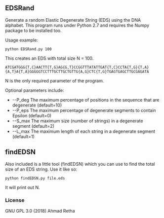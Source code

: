 ## EDSRand

Generate a random Elastic Degenerate String (EDS) using the DNA alphabet. This
program runs under Python 2.7 and requires the Numpy package to be installed too.

Usage example:

`python EDSRand.py 100`

This creates an EDS with total size N = 100.

`ATCGATGGG{T,C}AACTT{T,G}AG{G,T}CCGGTTTATATTGAT{T,C}CCTA{T,G}{T,A}{A,T}A{T,A}GGGGGTCCTTTGCTTGCTGTTG{A,G}CTC{T,G}TGAGTGAGCTTGCGAGATA`

N is the only required parameter of the program.

Optional parameters include:

* --P_deg The maximum percentage of positions in the sequence that are degenerate (default=10)
* --P_eps The maximum percentage of degenerate segments to contain Epsilon (default=0)
* --S_max The maximum size (number of strings) in a degenerate segment (default=2)
* --L_max The maximum length of each string in a degenerate segment (default=1)

## findEDSN

Also included is a little tool (findEDSN) which you can use to find the total size
of an EDS string. Use it like so:

`python findEDSN.py file.eds`

It will print out N.

### License

GNU GPL 3.0 (2018) Ahmad Retha
